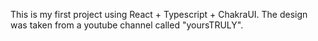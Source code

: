 This is my first project using React + Typescript + ChakraUI.
The design was taken from a youtube channel called "yoursTRULY".